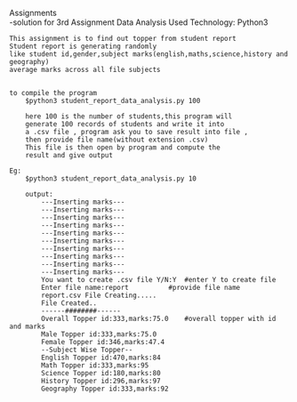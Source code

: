 Assignments  
	-solution for 3rd Assignment
		Data Analysis
	Used Technology: Python3

	This assignment is to find out topper from student report
	Student report is generating randomly 
	like student id,gender,subject marks(english,maths,science,history and geography)
	average marks across all file subjects
	

	to compile the program 
		$python3 student_report_data_analysis.py 100
		
		here 100 is the number of students,this program will
		generate 100 records of students and write it into
		a .csv file , program ask you to save result into file ,
		then provide file name(without extension .csv)
		This file is then open by program and compute the
		result and give output 
	
	Eg:
		$python3 student_report_data_analysis.py 10
		
		output:
			---Inserting marks---
			---Inserting marks---
			---Inserting marks---	
			---Inserting marks---
			---Inserting marks---
			---Inserting marks---
			---Inserting marks---
			---Inserting marks---
			---Inserting marks---
			---Inserting marks---
			You want to create .csv file Y/N:Y	#enter Y to create file
			Enter file name:report 			#provide file name	
			report.csv File Creating.....
			File Created..
			------########------
			Overall Topper id:333,marks:75.0	#overall topper with id and marks
			Male Topper id:333,marks:75.0
			Female Topper id:346,marks:47.4
			--Subject Wise Topper--
			English Topper id:470,marks:84
			Math Topper id:333,marks:95
			Science Topper id:180,marks:80
			History Topper id:296,marks:97
			Geography Topper id:333,marks:92

		
	 
